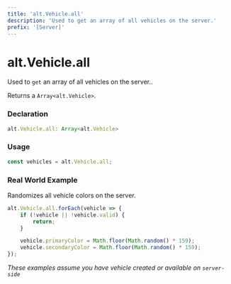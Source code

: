 ```yaml
---
title: 'alt.Vehicle.all'
description: 'Used to get an array of all vehicles on the server.'
prefix: '[Server]'
---
```


# alt.Vehicle.all

Used to `get` an array of all vehicles on the server..

Returns a `Array<alt.Vehicle>`.

### Declaration

```typescript
alt.Vehicle.all: Array<alt.Vehicle>
```

### Usage

```js
const vehicles = alt.Vehicle.all;
```

### Real World Example

Randomizes all vehicle colors on the server.

```js
alt.Vehicle.all.forEach(vehicle => {
    if (!vehicle || !vehicle.valid) {
        return;
    }

    vehicle.primaryColor = Math.floor(Math.random() * 159);
    vehicle.secondaryColor = Math.floor(Math.random() * 159);
});
```

_These examples assume you have vehicle created or available on `server-side`_